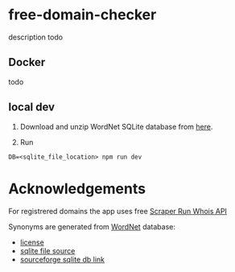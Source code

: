 # free-domain-checker

description todo

## Docker

todo

## local dev

1. Download and unzip WordNet SQLite database from [here](https://sourceforge.net/projects/wnsql/files/wnsql3/sqlite/3.1/).

2. Run

```
DB=<sqlite_file_location> npm run dev
```

# Acknowledgements

For registrered domains the app uses free [Scraper Run Whois API](https://scraper.run/api.html)

Synonyms are generated from [WordNet](https://wordnet.princeton.edu) database:

- [license](https://wordnet.princeton.edu/license-and-commercial-use)
- [sqlite file source](https://wnsql.sourceforge.net/)
- [sourceforge sqlite db link](https://sourceforge.net/projects/wnsql/)
